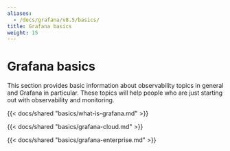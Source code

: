 ```yaml
---
aliases:
  - /docs/grafana/v8.5/basics/
title: Grafana basics
weight: 15
---
```


# Grafana basics

This section provides basic information about observability topics in general and Grafana in particular. These topics will help people who are just starting out with observability and monitoring.

{{< docs/shared "basics/what-is-grafana.md" >}}

{{< docs/shared "basics/grafana-cloud.md" >}}

{{< docs/shared "basics/grafana-enterprise.md" >}}
